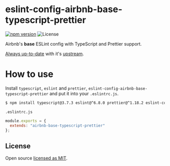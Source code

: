 # eslint-config-airbnb-base-typescript-prettier

[![npm version][npm-image]][npm-url]
![License][license]

Airbnb's **base** ESLint config with TypeScript and Prettier support.

[Always up-to-date](https://github.com/wei/pull) with it's
[upstream](https://github.com/toshi-toma/eslint-config-airbnb-typescript-prettier).

# How to use
Install `typescript`, `eslint` and `prettier`, `eslint-config-airbnb-base-typescript-prettier` and put it into your `.eslintrc.js`.

```bash
$ npm install typescript@3.7.3 eslint@^6.8.0 prettier@^1.18.2 eslint-config-airbnb-base-typescript-prettier --save-dev
```

`.eslintrc.js`

```js
module.exports = {
  extends: "airbnb-base-typescript-prettier"
};
```

## License

Open source [licensed as MIT](https://github.com/datacrafts-io/eslint-config-airbnb-base-typescript-prettier/blob/master/LICENSE).

[npm-image]: https://img.shields.io/npm/v/eslint-config-airbnb-base-typescript-prettier.svg
[npm-url]: https://npmjs.org/package/eslint-config-airbnb-base-typescript-prettier
[license]: https://img.shields.io/npm/l/eslint-config-airbnb-base-typescript-prettier.svg
